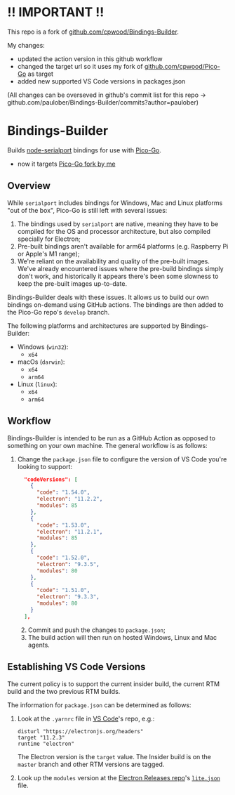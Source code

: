 # !! IMPORTANT !!
This repo is a fork of [github.com/cpwood/Bindings-Builder](https://github.com/cpwood/Bindings-Builder).

My changes:
- updated the action version in this github workflow
- changed the target url so it uses my fork of [github.com/cpwood/Pico-Go](https://github.com/cpwood/Pico-Go) as target
- added new supported VS Code versions in packages.json

(All changes can be overseved in github's commit list for this repo -> github.com/paulober/Bindings-Builder/commits?author=paulober)

# Bindings-Builder
Builds [node-serialport](https://serialport.io/) bindings for use with [Pico-Go](https://github.com/cpwood/Pico-Go).
* now it targets [Pico-Go fork by me](https://github.com/paulober/Pico-Go)

## Overview

While `serialport` includes bindings for Windows, Mac and Linux platforms "out of the box", Pico-Go is still left with several issues:

1. The bindings used by `serialport` are native, meaning they have to be compiled for the OS and processor architecture, but also compiled specially for Electron;
2. Pre-built bindings aren't available for arm64 platforms (e.g. Raspberry Pi or Apple's M1 range);
3. We're reliant on the availability and quality of the pre-built images. We've already encountered issues where the pre-build bindings simply don't work, and historically it appears there's been some slowness to keep the pre-built images up-to-date.

Bindings-Builder deals with these issues. It allows us to build our own bindings on-demand using GitHub actions. The bindings are then added to the Pico-Go repo's `develop` branch.

The following platforms and architectures are supported by Bindings-Builder:

* Windows (`win32`):
  * `x64`
* macOs (`darwin`):
  * `x64`
  * `arm64`
* Linux (`linux`):
  * `x64`
  * `arm64`

## Workflow

Bindings-Builder is intended to be run as a GitHub Action as opposed to something on your own machine. The general workflow is as follows:

1. Change the `package.json` file to configure the version of VS Code you're looking to support:

   ```json
     "codeVersions": [
       {
         "code": "1.54.0",
         "electron": "11.2.2",
         "modules": 85
       },
       {
         "code": "1.53.0",
         "electron": "11.2.1",
         "modules": 85
       },
       {
         "code": "1.52.0",
         "electron": "9.3.5",
         "modules": 80
       },
       {
         "code": "1.51.0",
         "electron": "9.3.3",
         "modules": 80
       }
     ],
   ```

   2. Commit and push the changes to `package.json`;
   3. The build action will then run on hosted Windows, Linux and Mac agents.

## Establishing VS Code Versions

The current policy is to support the current insider build, the current RTM build and the two previous RTM builds.

The information for `package.json` can be determined as follows:

1. Look at the `.yarnrc` file in [VS Code](https://github.com/microsoft/vscode)'s repo, e.g.:

   ```
   disturl "https://electronjs.org/headers"
   target "11.2.3"
   runtime "electron"
   ```

   The Electron version is the `target` value. The Insider build is on the `master` branch and other RTM versions are tagged.

2. Look up the `modules` version at the [Electron Releases repo](https://github.com/electron/releases)'s [`lite.json`](https://github.com/electron/releases/blob/master/lite.json) file.
